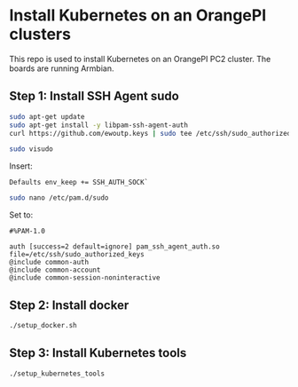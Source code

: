 # Install Kubernetes on an OrangePI clusters

This repo is used to install Kubernetes on an OrangePI PC2 cluster.
The boards are running Armbian.

## Step 1: Install SSH Agent sudo

```bash
sudo apt-get update
sudo apt-get install -y libpam-ssh-agent-auth
curl https://github.com/ewoutp.keys | sudo tee /etc/ssh/sudo_authorized_keys
```

```bash
sudo visudo
```

Insert:

```plain
Defaults env_keep += SSH_AUTH_SOCK`
```

```bash
sudo nano /etc/pam.d/sudo
```

Set to:

```plain
#%PAM-1.0

auth [success=2 default=ignore] pam_ssh_agent_auth.so file=/etc/ssh/sudo_authorized_keys
@include common-auth
@include common-account
@include common-session-noninteractive
```

## Step 2: Install docker

```bash
./setup_docker.sh
```

## Step 3: Install Kubernetes tools

```bash
./setup_kubernetes_tools
```
